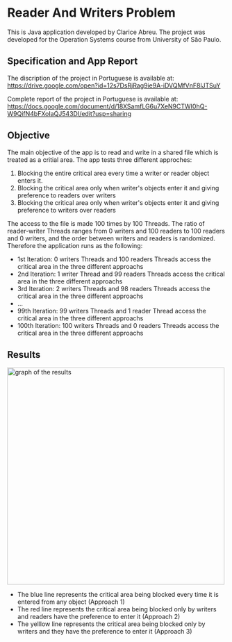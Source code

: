 # Reader And Writers Problem
This is Java application developed by Clarice Abreu.
The project was developed for the Operation Systems course from University of São Paulo.

## Specification and App Report
The discription of the project in Portuguese is available at: https://drive.google.com/open?id=12s7DsRjRag9ie9A-iDVQMfVnF8lJTSuY

Complete report of the project in Portuguese is available at: https://docs.google.com/document/d/18XSamfLG6u7XeN9CTWI0hQ-W9QifN4bFXoIaQJ543DI/edit?usp=sharing

## Objective
The main objective of the app is to read and write in a shared file which is treated as a critial area.
The app tests three different approches:

1. Blocking the entire critical area every time a writer or reader object enters it.
2. Blocking the critical area only when writer's objects enter it and giving preference to readers over writers
3. Blocking the critical area only when writer's objects enter it and giving preference to writers over readers

The access to the file is made 100 times by 100 Threads. The ratio of reader-writer Threads ranges from 0 writers and 100 readers to 100 readers and 0 writers, and the order between writers and readers is randomized.
Therefore the application runs as the following:
* 1st Iteration: 0 writers Threads and 100 readers Threads access the critical area in the three different approachs
* 2nd Iteration: 1 writer Thread and 99 readers Threads access the critical area in the three different approachs
* 3rd Iteration: 2 writers Threads and 98 readers Threads access the critical area in the three different approachs
* ...
* 99th Iteration: 99 writers Threads and 1 reader Thread access the critical area in the three different approachs
* 100th Iteration: 100 writers Threads and 0 readers Threads access the critical area in the three different approachs

## Results
<img src="https://scontent.fbhz8-1.fna.fbcdn.net/v/t1.15752-9/82157397_1101685596865344_341226544552738816_n.png?_nc_cat=101&_nc_ohc=FY6YixnCHxkAQkHGTAxbyEkU6MHVq5wq9YVZB0SofqKH8POunVUg4gRlQ&_nc_ht=scontent.fbhz8-1.fna&oh=4c70c4913f21e912a292b25def2ad1d0&oe=5E9E4BE6" alt="graph of the results" width="500">

* The blue line represents the critical area being blocked every time it is entered from any object (Approach 1)
* The red line represents the critical area being blocked only by writers and readers have the preference to enter it (Approach 2)
* The yelllow line represents the critical area being blocked only by writers and they have the preference to enter it (Approach 3)
